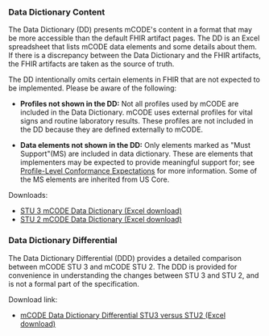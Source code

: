 ### Data Dictionary Content

The Data Dictionary (DD) presents mCODE's content in a format that may be more accessible than the default FHIR artifact pages. The DD is an Excel spreadsheet that lists mCODE data elements and some details about them. If there is a discrepancy between the Data Dictionary and the FHIR artifacts, the FHIR artifacts are taken as the source of truth.

The DD intentionally omits certain elements in FHIR that are not expected to be implemented. Please be aware of the following:

* **Profiles not shown in the DD:** Not all profiles used by mCODE are included in the Data Dictionary. mCODE uses external profiles for vital signs and routine laboratory results. These profiles are not included in the DD because they are defined externally to mCODE.

* **Data elements not shown in the DD:** Only elements marked as "Must Support"(MS) are included in data dictionary. These are elements that implementers may be expected to provide meaningful support for; see [Profile-Level Conformance Expectations](conformance-profiles.html#profile-level-conformance-expectations) for more information. Some of the MS elements are inherited from US Core.


Downloads:

* [STU 3 mCODE Data Dictionary (Excel download)](data-dictionary/mCODEDataDictionary-STU3.xlsx)
* [STU 2 mCODE Data Dictionary (Excel download)](http://hl7.org/fhir/us/mcode/STU2/data-dictionary/mCODEDataDictionary-STU2.xlsx)


### Data Dictionary Differential

The Data Dictionary Differential (DDD) provides a detailed comparison between mCODE STU 3 and mCODE STU 2.
The DDD is provided for convenience in understanding the changes between STU 3 and STU 2, and is not a formal part of the specification.

Download link:

* [mCODE Data Dictionary Differential STU3 versus STU2 (Excel download)](data-dictionary/mCODEDataDictionary-STU3-vs-STU2.1.xlsx)